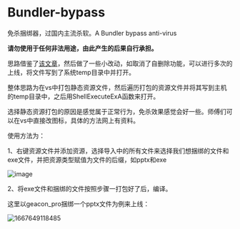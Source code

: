 # Bundler-bypass

免杀捆绑器，过国内主流杀软。A Bundler bypass anti-virus

**请勿使用于任何非法用途，由此产生的后果自行承担。**

思路借鉴了[该文章](https://forum.butian.net/share/1778)，然后做了一些小改动，如取消了自删除功能，可以进行多次的上线，将文件写到了系统temp目录中并打开。

整体思路为在vs中打包静态资源文件，然后遍历打包的资源文件并将其写到主机的temp目录中，之后用ShellExecuteExA函数来打开。

选择静态资源打包的原因是感觉属于正常行为，免杀效果感觉会好一些。师傅们可以在vs中直接改图标，具体的方法网上有资料。

使用方法为：

1、右键资源文件并添加资源，选择导入中的所有文件来选择我们想捆绑的文件和exe文件，并把资源类型赋值为文件的后缀，如pptx和exe

![image](https://user-images.githubusercontent.com/48757788/200118397-1a05cf8d-bb7e-4e63-94e0-5e11bf2f7df1.png)

2、将exe文件和捆绑的文件按照步骤一打包好了后，编译。

这里以geacon_pro捆绑一个pptx文件为例来上线：

![1667649118485](https://user-images.githubusercontent.com/48757788/200118502-94241fb7-526c-41c4-92b1-b6c9375223f7.jpg)




